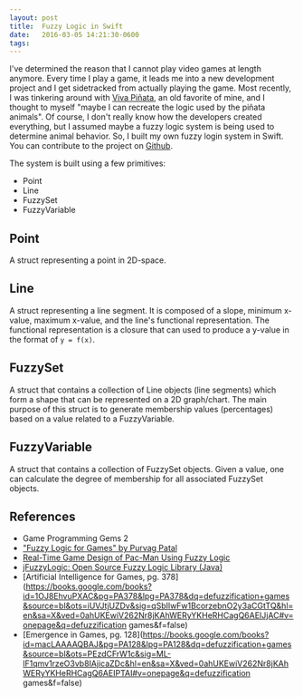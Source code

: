 ```yaml
---
layout: post
title:  Fuzzy Logic in Swift
date:   2016-03-05 14:21:30-0600
tags:
---
```


I've determined the reason that I cannot play video games at length anymore. Every time I play a game, it leads me into a new development project and I get sidetracked from actually playing the game. Most recently, I was tinkering around with [Viva Piñata](https://en.wikipedia.org/wiki/Viva_Piñata), an old favorite of mine, and I thought to myself "maybe I can recreate the logic used by the piñata animals". Of course, I don't really know how the developers created everything, but I assumed maybe a fuzzy logic system is being used to determine animal behavior. So, I built my own fuzzy login system in Swift. You can contribute to the project on [Github](https://github.com/jarrodparkes/fuzzy-swift).

The system is built using a few primitives:

- Point
- Line
- FuzzySet
- FuzzyVariable

## Point

A struct representing a point in 2D-space.

## Line

A struct representing a line segment. It is composed of a slope, minimum x-value, maximum x-value, and the line's functional representation. The functional representation is a closure that can used to produce a y-value in the format of `y = f(x)`.

## FuzzySet

A struct that contains a collection of Line objects (line segments) which form a shape that can be represented on a 2D graph/chart. The main purpose of this struct is to generate membership values (percentages) based on a value related to a FuzzyVariable.

## FuzzyVariable

A struct that contains a collection of FuzzySet objects. Given a value, one can calculate the degree of membership for all associated FuzzySet objects.

## References

- Game Programming Gems 2
- ["Fuzzy Logic for Games" by Purvag Patal](http://purvag.com/blog/?p=284)
- [Real-Time Game Design of Pac-Man Using Fuzzy Logic](http://ccis2k.org/iajit/PDF/vol.3,no.4/7-Adnan.pdf)
- [jFuzzyLogic: Open Source Fuzzy Logic Library (Java)](http://jfuzzylogic.sourceforge.net/html/manual.html)
- [Artificial Intelligence for Games, pg. 378](https://books.google.com/books?id=1OJ8EhvuPXAC&pg=PA378&lpg=PA378&dq=defuzzification+games&source=bl&ots=iUVJtjUZDv&sig=qSbIlwFw1BcorzebnO2y3aCGtTQ&hl=en&sa=X&ved=0ahUKEwiV262Nr8jKAhWERyYKHeRHCagQ6AEIJjAC#v=onepage&q=defuzzification games&f=false)
- [Emergence in Games, pg. 128](https://books.google.com/books?id=macLAAAAQBAJ&pg=PA128&lpg=PA128&dq=defuzzification+games&source=bl&ots=PEzdCFrW1c&sig=ML-lF1qmv1rzeO3vb8IAjicaZDc&hl=en&sa=X&ved=0ahUKEwiV262Nr8jKAhWERyYKHeRHCagQ6AEIPTAI#v=onepage&q=defuzzification games&f=false)
